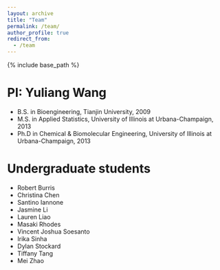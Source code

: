 ```yaml
---
layout: archive
title: "Team"
permalink: /team/
author_profile: true
redirect_from:
  - /team
---
```


{% include base_path %}

PI: Yuliang Wang 
======
* B.S. in Bioengineering, Tianjin University, 2009
* M.S. in Applied Statistics, University of Illinois at Urbana-Champaign, 2013
* Ph.D in Chemical & Biomolecular Engineering, University of Illinois at Urbana-Champaign, 2013

Undergraduate students
======
* Robert Burris
* Christina Chen
* Santino Iannone
* Jasmine Li
* Lauren Liao
* Masaki Rhodes
* Vincent Joshua Soesanto
* Irika Sinha
* Dylan Stockard
* Tiffany Tang
* Mei Zhao 
  

